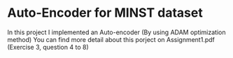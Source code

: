# Auto-Encoder for MINST dataset 
In this project I implemented an Auto-encoder (By using ADAM optimization method)
You can find more detail about this porject on Assignment1.pdf (Exercise 3, question 4 to 8)